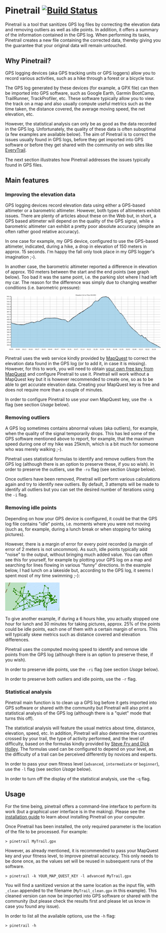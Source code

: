 # Pinetrail [![Build Status](https://travis-ci.org/sosna/pinetrail.svg?branch=master)](https://travis-ci.org/sosna/pinetrail)

Pinetrail is a tool that sanitizes GPS log files by correcting the elevation
data and removing outliers as well as idle points. In addition, it offers a
summary of the information contained in the GPS log. When performing its
tasks, Pinetrail creates a new file containing the corrected data, thereby
giving you the guarantee that your original data will remain untouched.

## Why Pinetrail?

GPS logging devices (aka GPS tracking units or GPS loggers) allow you to record
various activities, such as a hike through a forest or a bicycle tour.

The GPS log generated by these devices (for example, a GPX file) can then be
imported into GPS software, such as Google Earth, Garmin BootCamp, TrailRunner,
TrackProfiler, etc. These software typically allow you to view the track on a
map and also usually compute useful metrics such as the time taken, the
distance covered, the average moving speed, the net elevation, etc.

However, the statistical analysis can only be as good as the data recorded in
the GPS log. Unfortunately, the quality of these data is often suboptimal (a
few examples are available below). The aim of Pinetrail is to correct the
issues usually found in GPS logs, before they get imported into GPS software
or before they get shared with the community on web sites like [EveryTrail](http://www.everytrail.com/).

The next section illustrates how Pinetrail addresses the issues typically found
in GPS files.

## Main features

### Improving the elevation data

GPS logging devices record elevation data using either a GPS-based
altimeter or a barometric altimeter. However, both types of altimeters exhibit
issues. There are plenty of articles about these on the Web but, in short,
a GPS based altimeter will depend on the quality of the GPS signal, while a
barometric altimeter can exhibit a pretty poor absolute accuracy (despite an
often rather good relative accuracy).

In one case for example, my GPS device, configured to use the GPS-based
altimeter, indicated, during a hike, a drop in elevation of 150 meters in
approx. 15 seconds. I'm happy the fall only took place in my GPS logger's
imagination ;-).

In another case, the barometric altimeter reported a difference in elevation of
approx. 150 meters between the start and the end points (see graph below).
Too bad it was the same point, i.e. the parking slot where I had left my car.
The reason for the difference was simply due to changing weather conditions
(i.e. barometric pressure):

![Idle points on the map](assets/img/barometric-altimeter.png)

Pinetrail uses the web service kindly provided by
[MapQuest](http://www.mapquest.com/) to correct the elevation data found in the
GPS log (or to add it, in case it is missing). However, for this to work, you
will need to obtain
[your own free key from MapQuest](http://developer.mapquest.com/) and configure
Pinetrail to use it. Pinetrail will work without a MapQuest key but it is
however recommended to create one, so as to be able to get accurate elevation
data. Creating your MapQuest key is free and does not require more
than a couple of minutes.

In order to configure Pinetrail to use your own MapQuest key, use the `-k`
flag (see section *Usage* below).

### Removing outliers

A GPS log sometimes contains abnormal values (aka outliers), for example, when
the quality of the signal temporarily drops. This has led some of
the GPS software mentioned above to report, for example, that the maximum speed
during one of my hike was 25km/h, which is a bit much for someone who was merely
walking ;-).

Pinetrail uses statistical formulas to identify and remove outliers from the GPS
log (although there is an option to preserve these, if you so wish). In order to
preserve the outliers, use the `-ro` flag (see section *Usage* below).

Once outliers have been removed, Pinetrail will perform various calculations
again and try to identify new outliers. By default, 3 attempts will be made to
identify all outliers but you can set the desired number of iterations using
the `-i` flag.

### Removing idle points

Depending on how your GPS device is configured, it could be that the GPS log
file contains "idle" points, i.e. moments where you were not moving (such as,
for example, during a lunch break or when stopping for taking pictures).

However, there is a margin of error for every point recorded (a margin of
error of 2 meters is not uncommon). As such, idle points typically add "noise"
to the output, without bringing much added value. You can often see this for
yourself, for example by plotting your GPS log on a map and searching for
lines flowing in various "funny" directions. In the example below, I had lunch
on a lakeside but, according to the GPS log, it seems I spent most of my time
swimming ;-):

![Idle points on the map](assets/img/idle.png)

To give another example, if during a 6 hours hike, you actually stopped one hour
for lunch and 30 minutes for taking pictures, approx. 25% of the points could be
idle points, each one of them with a certain margin of errors. This will
typically skew metrics such as distance covered and elevation differences.

Pinetrail uses the computed moving speed to identify and remove idle points from
the GPS log (although there is an option to preserve these, if you wish).

In order to preserve idle points, use the `-ri` flag (see section *Usage*
below).

In order to preserve both outliers and idle points, use the `-r` flag.

### Statistical analysis

Pinetrail main function is to clean up a GPS log before it gets imported into
GPS software or shared with the community but Pinetrail will also print a
statistical analysis of the GPS log (although there is a "quiet" mode that
turns this off).

The statistical analysis will feature the usual metrics about time, distance,
elevation, speed, etc. In addition, Pinetrail will also determine the countries
crossed by your trail, the type of activity performed, and the level of
difficulty, based on the formulas kindly provided by
[Steve Fry and Dick Holley](http://www.hikingincolorado.org/hikecalc.html).
The formulas used can be configured to depend on your level, as the difficulty
of a trail can be perceived differently by novices and experts.

In order to pass your own fitness level (`advanced`, `intermediate` or
`beginner`), use the `-l` flag (see section *Usage* below).

In order to turn off the display of the statistical analysis, use the `-q`
flag.

## Usage

For the time being, pinetrail offers a command-line interface to perform its
work (but a graphical user interface is in the making). Please see the
[installation guide](INSTALL.md) to learn about installing Pinetrail on your
computer.

Once Pinetrail has been installed, the only required parameter is the
location of the file to be processed. For example:

```
> pinetrail MyTrail.gpx
```

However, as already mentioned, it is recommended to pass your MapQuest key and
your fitness level, to improve pinetrail accuracy. This only needs to be done
once, as the values set will be reused in subsequent runs of the software.

```
> pinetrail -k YOUR_MAP_QUEST_KEY -l advanced MyTrail.gpx
```

You will find a sanitized version at the same location as the input file,
with `_clean` appended to the filename (`MyTrail_clean.gpx` in this
example). This cleaned version can now be imported into GPS software or
shared with the community (but please check the results first and please let us
know in case you found any issue).

In order to list all the available options, use the `-h` flag:

```
> pinetrail -h
```
